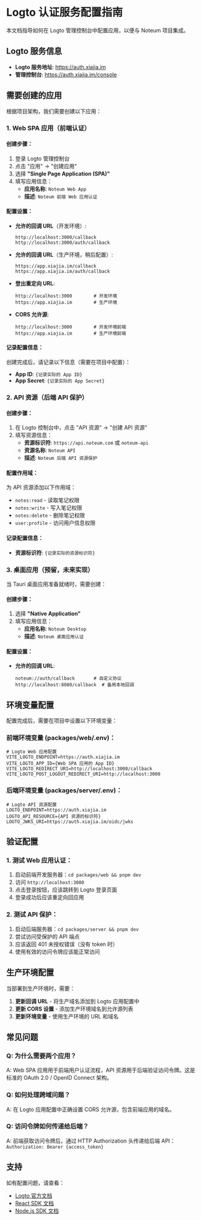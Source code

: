 # Logto 认证服务配置指南

本文档指导如何在 Logto 管理控制台中配置应用，以便与 Noteum 项目集成。

## Logto 服务信息

- **Logto 服务地址**: https://auth.xiajia.im
- **管理控制台**: https://auth.xiajia.im/console

## 需要创建的应用

根据项目架构，我们需要创建以下应用：

### 1. Web SPA 应用（前端认证）

#### 创建步骤：
1. 登录 Logto 管理控制台
2. 点击 "应用" → "创建应用"
3. 选择 **"Single Page Application (SPA)"**
4. 填写应用信息：
   - **应用名称**: `Noteum Web App`
   - **描述**: `Noteum 前端 Web 应用认证`

#### 配置设置：
- **允许的回调 URL**（开发环境）:
  ```
  http://localhost:3000/callback
  http://localhost:3000/auth/callback
  ```
  
- **允许的回调 URL**（生产环境，稍后配置）:
  ```
  https://app.xiajia.im/callback
  https://app.xiajia.im/auth/callback
  ```

- **登出重定向 URL**:
  ```
  http://localhost:3000        # 开发环境
  https://app.xiajia.im        # 生产环境
  ```

- **CORS 允许源**:
  ```
  http://localhost:3000        # 开发环境前端
  https://app.xiajia.im        # 生产环境前端
  ```

#### 记录配置信息：
创建完成后，请记录以下信息（需要在项目中配置）：
- **App ID**: `{记录实际的 App ID}`
- **App Secret**: `{记录实际的 App Secret}`

### 2. API 资源（后端 API 保护）

#### 创建步骤：
1. 在 Logto 控制台中，点击 "API 资源" → "创建 API 资源"
2. 填写资源信息：
   - **资源标识符**: `https://api.noteum.com` 或 `noteum-api`
   - **资源名称**: `Noteum API`
   - **描述**: `Noteum 后端 API 资源保护`

#### 配置作用域：
为 API 资源添加以下作用域：
- `notes:read` - 读取笔记权限
- `notes:write` - 写入笔记权限
- `notes:delete` - 删除笔记权限
- `user:profile` - 访问用户信息权限

#### 记录配置信息：
- **资源标识符**: `{记录实际的资源标识符}`

### 3. 桌面应用（预留，未来实现）

当 Tauri 桌面应用准备就绪时，需要创建：

#### 创建步骤：
1. 选择 **"Native Application"**
2. 填写应用信息：
   - **应用名称**: `Noteum Desktop`
   - **描述**: `Noteum 桌面应用认证`

#### 配置设置：
- **允许的回调 URL**:
  ```
  noteum://auth/callback       # 自定义协议
  http://localhost:8080/callback  # 备用本地回调
  ```

## 环境变量配置

配置完成后，需要在项目中设置以下环境变量：

### 前端环境变量 (packages/web/.env)：
```env
# Logto Web 应用配置
VITE_LOGTO_ENDPOINT=https://auth.xiajia.im
VITE_LOGTO_APP_ID={Web SPA 应用的 App ID}
VITE_LOGTO_REDIRECT_URI=http://localhost:3000/callback
VITE_LOGTO_POST_LOGOUT_REDIRECT_URI=http://localhost:3000
```

### 后端环境变量 (packages/server/.env)：
```env
# Logto API 资源配置
LOGTO_ENDPOINT=https://auth.xiajia.im
LOGTO_API_RESOURCE={API 资源的标识符}
LOGTO_JWKS_URI=https://auth.xiajia.im/oidc/jwks
```

## 验证配置

### 1. 测试 Web 应用认证：
1. 启动前端开发服务器：`cd packages/web && pnpm dev`
2. 访问 `http://localhost:3000`
3. 点击登录按钮，应该跳转到 Logto 登录页面
4. 登录成功后应该重定向回应用

### 2. 测试 API 保护：
1. 启动后端服务器：`cd packages/server && pnpm dev`
2. 尝试访问受保护的 API 端点
3. 应该返回 401 未授权错误（没有 token 时）
4. 使用有效的访问令牌应该能正常访问

## 生产环境配置

当部署到生产环境时，需要：

1. **更新回调 URL** - 将生产域名添加到 Logto 应用配置中
2. **更新 CORS 设置** - 添加生产环境域名到允许源列表
3. **更新环境变量** - 使用生产环境的 URL 和域名

## 常见问题

### Q: 为什么需要两个应用？
A: Web SPA 应用用于前端用户认证流程，API 资源用于后端验证访问令牌。这是标准的 OAuth 2.0 / OpenID Connect 架构。

### Q: 如何处理跨域问题？
A: 在 Logto 应用配置中正确设置 CORS 允许源，包含前端应用的域名。

### Q: 访问令牌如何传递给后端？
A: 前端获取访问令牌后，通过 HTTP Authorization 头传递给后端 API：`Authorization: Bearer {access_token}`

## 支持

如有配置问题，请查看：
- [Logto 官方文档](https://docs.logto.io/)
- [React SDK 文档](https://docs.logto.io/docs/recipes/integrate-logto/react/)
- [Node.js SDK 文档](https://docs.logto.io/docs/recipes/integrate-logto/node-js/)